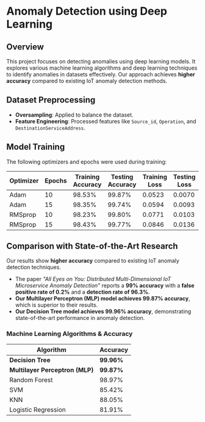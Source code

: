 # Anomaly Detection using Deep Learning

## Overview
This project focuses on detecting anomalies using deep learning models. It explores various machine learning algorithms and deep learning techniques to identify anomalies in datasets effectively. Our approach achieves **higher accuracy** compared to existing IoT anomaly detection methods.

## Dataset Preprocessing
- **Oversampling**: Applied to balance the dataset.
- **Feature Engineering**: Processed features like `Source_id`, `Operation`, and `DestinationServiceAddress`.

## Model Training
The following optimizers and epochs were used during training:

| Optimizer | Epochs | Training Accuracy | Testing Accuracy | Training Loss | Testing Loss |
|-----------|--------|------------------|------------------|--------------|--------------|
| Adam      | 10     | 98.53%           | 99.87%           | 0.0523       | 0.0070       |
| Adam      | 15     | 98.35%           | 99.74%           | 0.0594       | 0.0093       |
| RMSprop   | 10     | 98.23%           | 99.80%           | 0.0771       | 0.0103       |
| RMSprop   | 15     | 98.43%           | 99.77%           | 0.0846       | 0.0136       |

## Comparison with State-of-the-Art Research
Our results show **higher accuracy** compared to existing IoT anomaly detection techniques.

- The paper *"All Eyes on You: Distributed Multi-Dimensional IoT Microservice Anomaly Detection"* reports a **99% accuracy** with a **false positive rate of 0.2%** and a **detection rate of 96.3%**.
- **Our Multilayer Perceptron (MLP) model achieves 99.87% accuracy**, which is superior to their results.
- **Our Decision Tree model achieves 99.96% accuracy**, demonstrating state-of-the-art performance in anomaly detection.

### Machine Learning Algorithms & Accuracy
| Algorithm | Accuracy |
|-----------|----------|
| **Decision Tree** | **99.96%** |
| **Multilayer Perceptron (MLP)** | **99.87%** |
| Random Forest | 98.97% |
| SVM | 85.42% |
| KNN | 88.05% |
| Logistic Regression | 81.91% |


